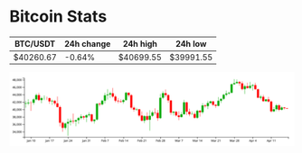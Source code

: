 # Bitcoin Stats

BTC/USDT|24h change|24h high|24h low|
|---|---|---|---|
|$40260.67|-0.64%|$40699.55|$39991.55|

<img src="./chart.svg">
